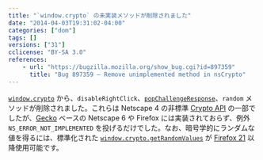 ```yaml
---
title: "`window.crypto` の未実装メソッドが削除されました"
date: "2014-04-03T19:31:02-04:00"
categories: ["dom"]
tags: []
versions: ["31"]
cclicense: "BY-SA 3.0"
references:
    - url: "https://bugzilla.mozilla.org/show_bug.cgi?id=897359"
      title: "Bug 897359 – Remove unimplemented method in nsCrypto"
---
```

[`window.crypto`](https://developer.mozilla.org/ja/docs/Web/API/window.crypto) から、`disableRightClick`、[`popChallengeResponse`](https://developer.mozilla.org/ja/docs/JavaScript_crypto/popChallengeResponse)、`random` メソッドが削除されました。これらは Netscape 4 の非標準 [Crypto API](https://developer.mozilla.org/ja/docs/JavaScript_crypto) の一部でしたが、[Gecko](https://developer.mozilla.org/ja/docs/Mozilla/Gecko) ベースの Netscape 6 や Firefox には実装されておらず、例外 `NS_ERROR_NOT_IMPLEMENTED` を投げるだけでした。なお、暗号学的にランダムな値を得るには、標準化された [`window.crypto.getRandomValues`](https://developer.mozilla.org/ja/docs/Web/API/window.crypto.getRandomValues) が [Firefox 21](https://developer.mozilla.org/ja/Mozilla/Firefox/Releases/21) 以降使用可能です。
